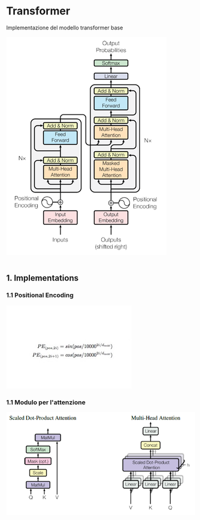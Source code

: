 # Transformer
Implementazione del modello transformer base
<br><br>
![model](images/Transformers_struttura_tiayn.png)
<br><br>

## 1. Implementations

### 1.1 Positional Encoding
![model](images/Positional.jpeg)


### 1.1 Modulo per l'attenzione
![model](images/Transformers_attentoin_aiayn.png)
